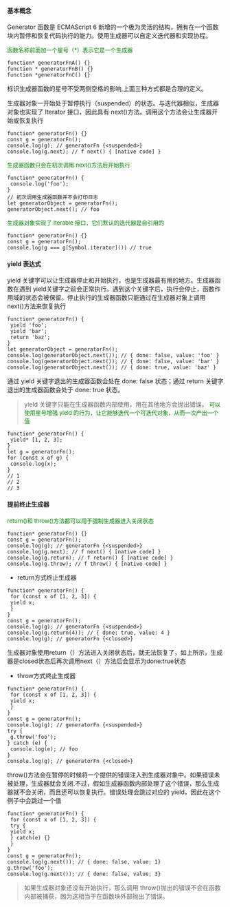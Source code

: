 #### 基本概念

Generator 函数是 ECMAScript 6 新增的一个极为灵活的结构，拥有在一个函数块内暂停和恢复代码执行的能力。使用生成器可以自定义迭代器和实现协程。

<font size=2 color=green>函数名称前面加一个星号（*）表示它是一个生成器</font>
```
function* generatorFnA() {}
function * generatorFnB() {}
function *generatorFnC() {}
```
标识生成器函数的星号不受两侧空格的影响,上面三种方式都是合理的定义。

生成器对象一开始处于暂停执行（suspended）的状态。与迭代器相似，生成器对象也实现了 Iterator 接口，因此具有 next()方法。调用这个方法会让生成器开始或恢复执行
```
function* generatorFn() {} 
const g = generatorFn(); 
console.log(g); // generatorFn {<suspended>} 
console.log(g.next); // f next() { [native code] }
```
<font size=2 color=green>生成器函数只会在初次调用 next()方法后开始执行</font>
```
function* generatorFn() { 
 console.log('foo'); 
} 
// 初次调用生成器函数并不会打印日志
let generatorObject = generatorFn(); 
generatorObject.next(); // foo
```
<font size=2 color=green>生成器对象实现了 Iterable 接口，它们默认的迭代器是自引用的</font>
```
function* generatorFn() {}
const g = generatorFn(); 
console.log(g === g[Symbol.iterator]()) // true
```

#### yield 表达式
yield 关键字可以让生成器停止和开始执行，也是生成器最有用的地方。生成器函数在遇到 yield关键字之前会正常执行。遇到这个关键字后，执行会停止，函数作用域的状态会被保留。停止执行的生成器函数只能通过在生成器对象上调用 next()方法来恢复执行
```
function* generatorFn() { 
 yield 'foo'; 
 yield 'bar'; 
 return 'baz'; 
} 
let generatorObject = generatorFn(); 
console.log(generatorObject.next()); // { done: false, value: 'foo' } 
console.log(generatorObject.next()); // { done: false, value: 'bar' } 
console.log(generatorObject.next()); // { done: true, value: 'baz' }
```
通过 yield 关键字退出的生成器函数会处在 done: false 状态；通过 return 关键字退出的生成器函数会处于 done: true 状态。

> yield 关键字只能在生成器函数内部使用，用在其他地方会抛出错误。
<font size=2 color=green>可以使用星号增强 yield 的行为，让它能够迭代一个可迭代对象，从而一次产出一个值</font>
```
function* generatorFn() { 
 yield* [1, 2, 3]; 
} 
let g = generatorFn(); 
for (const x of g) { 
 console.log(x); 
} 
// 1 
// 2 
// 3
```
#### 提前终止生成器

<font size=2 color=green>return()和 throw()方法都可以用于强制生成器进入关闭状态</font>
```
function* generatorFn() {} 
const g = generatorFn(); 
console.log(g); // generatorFn {<suspended>} 
console.log(g.next); // f next() { [native code] } 
console.log(g.return); // f return() { [native code] } 
console.log(g.throw); // f throw() { [native code] }
```
+ return方式终止生成器

```
function* generatorFn() { 
 for (const x of [1, 2, 3]) { 
 yield x; 
 } 
} 
const g = generatorFn(); 
console.log(g); // generatorFn {<suspended>} 
console.log(g.return(4)); // { done: true, value: 4 } 
console.log(g); // generatorFn {<closed>}
```
生成器对象使用return（）方法进入关闭状态后，就无法恢复了，如上所示，生成器是closed状态后再次调用next（）方法后会显示为done:true状态

+ throw方式终止生成器
```
function* generatorFn() { 
 for (const x of [1, 2, 3]) { 
 yield x; 
 } 
} 
const g = generatorFn(); 
console.log(g); // generatorFn {<suspended>} 
try { 
 g.throw('foo'); 
} catch (e) { 
 console.log(e); // foo 
} 
console.log(g); // generatorFn {<closed>}
```
throw()方法会在暂停的时候将一个提供的错误注入到生成器对象中。如果错误未被处理，生成器就会关闭.不过，假如生成器函数内部处理了这个错误，那么生成器就不会关闭，而且还可以恢复执行。错误处理会跳过对应的 yield，因此在这个例子中会跳过一个值
```
function* generatorFn() { 
 for (const x of [1, 2, 3]) { 
 try { 
 yield x; 
 } catch(e) {} 
 } 
}
const g = generatorFn(); 
console.log(g.next()); // { done: false, value: 1} 
g.throw('foo'); 
console.log(g.next()); // { done: false, value: 3}
```
> 如果生成器对象还没有开始执行，那么调用 throw()抛出的错误不会在函数内部被捕获，因为这相当于在函数块外部抛出了错误。
